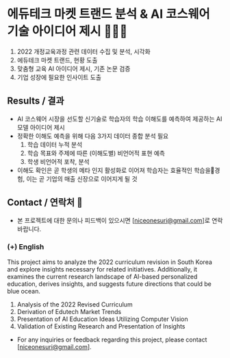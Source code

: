 # 에듀테크 마켓 트랜드 분석 & AI 코스웨어 기술 아이디어 제시 👩🏻‍🎓
1. 2022 개정교육과정 관련 데이터 수집 및 분석, 시각화
2. 에듀테크 마켓 트랜드, 현황 도출
3. 맞춤형 교육 AI 아이디어 제시, 기존 논문 검증
4. 기업 성장에 필요한 인사이트 도출

## Results / 결과
* AI 코스웨어 시장을 선도할 신기술로 학습자의 학습 이해도를 예측하여 제공하는 AI모델 아이디어 제시
* 정확한 이해도 예측을 위해 다음 3가지 데이터 종합 분석 필요
    1. 학습 데이터 누적 분석
    2. 학습 목표와 주제에 따른 (이해도별) 비언어적 표현 예측
    3. 학생 비언어적 포착, 분석
* 이해도 확인은 곧 학생의 메타 인지 활성화로 이어져 학습자는 효율적인 학습을경험, 이는 곧 기업의 매출 신장으로 이어지게 될 것

## Contact / 연락처 💼
- 본 프로젝트에 대한 문의나 피드백이 있으시면 [niceonesuri@gmail.com]로 연락 바랍니다.

### (+) English
This project aims to analyze the 2022 curriculum revision in South Korea and explore insights necessary for related initiatives. Additionally, it examines the current research landscape of AI-based personalized education, derives insights, and suggests future directions that could be blue ocean.
1. Analysis of the 2022 Revised Curriculum
2. Derivation of Edutech Market Trends
3. Presentation of AI Education Ideas Utilizing Computer Vision
4. Validation of Existing Research and Presentation of Insights
- For any inquiries or feedback regarding this project, please contact [niceonesuri@gmail.com].

